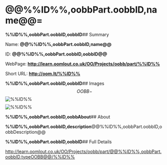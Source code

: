 
# @@%%ID%%,oobbPart.oobbID,name@@=

**%%ID%%,oobbPart.oobbID,oobbID**## Summary
 
Name: __@@%%ID%%,oobbPart.oobbID,name@@__

ID: __@@%%ID%%,oobbPart.oobbID,oobbID@@__

WebPage: __http://learn.oomlout.co.uk/OO/Projects/oobb/part/%%ID%%__

Short URL: __http://oom.lt/%%ID%%__


**%%ID%%,oobbPart.oobbID,oobbID**## Images
$$OOBB-%%ID%%_01_420.jpg$$![%%ID%%](http://oomlout.com/oomlout-OOBB/part/@@%%ID%%,oobbPart.oobbID,typeOOBB@@/%%ID%%/OOBB-%%ID%%_01_420.jpg)
$$%%OOBB-ID%%_420.png$$![%%ID%%](http://oomlout.com/oomlout-OOBB/part/@@%%ID%%,oobbPart.oobbID,typeOOBB@@/%%ID%%/OOBB-%%ID%%_420.png)

**%%ID%%,oobbPart.oobbID,oobbAbout**## About

**%%ID%%,oobbPart.oobbID,description**@@%%ID%%,oobbPart.oobbID,oobbDescription@@

**%%ID%%,oobbPart.oobbID,oobbID**## Full Details

 http://learn.oomlout.co.uk/OO/Projects/oobb/part/@@%%ID%%,oobbPart.oobbID,typeOOBB@@/%%ID%%

